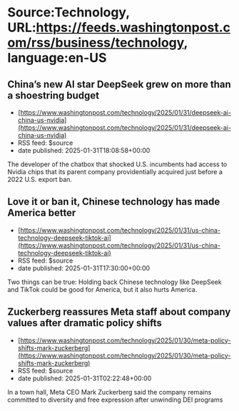 # Source:Technology, URL:https://feeds.washingtonpost.com/rss/business/technology, language:en-US

## China’s new AI star DeepSeek grew on more than a shoestring budget
 - [https://www.washingtonpost.com/technology/2025/01/31/deepseek-ai-china-us-nvidia](https://www.washingtonpost.com/technology/2025/01/31/deepseek-ai-china-us-nvidia)
 - RSS feed: $source
 - date published: 2025-01-31T18:08:58+00:00

The developer of the chatbox that shocked U.S. incumbents had access to Nvidia chips that its parent company providentially acquired just before a 2022 U.S. export ban.

## Love it or ban it, Chinese technology has made America better
 - [https://www.washingtonpost.com/technology/2025/01/31/us-china-technology-deepseek-tiktok-ai](https://www.washingtonpost.com/technology/2025/01/31/us-china-technology-deepseek-tiktok-ai)
 - RSS feed: $source
 - date published: 2025-01-31T17:30:00+00:00

Two things can be true: Holding back Chinese technology like DeepSeek and TikTok could be good for America, but it also hurts America.

## Zuckerberg reassures Meta staff about company values after dramatic policy shifts
 - [https://www.washingtonpost.com/technology/2025/01/30/meta-policy-shifts-mark-zuckerberg](https://www.washingtonpost.com/technology/2025/01/30/meta-policy-shifts-mark-zuckerberg)
 - RSS feed: $source
 - date published: 2025-01-31T02:22:48+00:00

In a town hall, Meta CEO Mark Zuckerberg said the company remains committed to diversity and free expression after unwinding DEI programs

